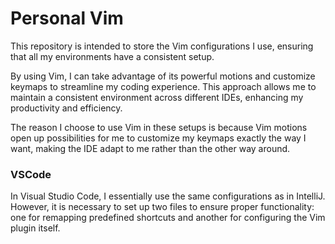 # Personal Vim

This repository is intended to store the Vim configurations I use, ensuring that all my environments have a consistent setup.

By using Vim, I can take advantage of its powerful motions and customize keymaps to streamline my coding experience. This approach allows me to maintain a consistent environment across different IDEs, enhancing my productivity and efficiency.

The reason I choose to use Vim in these setups is because Vim motions open up possibilities for me to customize my keymaps exactly the way I want, making the IDE adapt to me rather than the other way around.

### VSCode

In Visual Studio Code, I essentially use the same configurations as in IntelliJ. However, it is necessary to set up two files to ensure proper functionality: one for remapping predefined shortcuts and another for configuring the Vim plugin itself.
